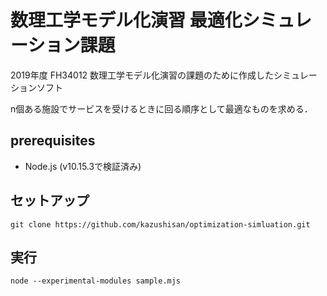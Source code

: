 # 数理工学モデル化演習 最適化シミュレーション課題

2019年度 FH34012 数理工学モデル化演習の課題のために作成したシミュレーションソフト

n個ある施設でサービスを受けるときに回る順序として最適なものを求める．


## prerequisites

- Node.js (v10.15.3で検証済み)

## セットアップ

```
git clone https://github.com/kazushisan/optimization-simluation.git
```

## 実行
```
node --experimental-modules sample.mjs
```
